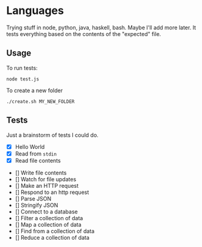 # Languages

Trying stuff in node, python, java, haskell, bash. Maybe I'll add more later. It tests everything based on the contents of the "expected" file.

## Usage

To run tests:
```
node test.js
```

To create a new folder
```
./create.sh MY_NEW_FOLDER
```

## Tests

Just a brainstorm of tests I could do.

* [x] Hello World
* [x] Read from `stdin`
* [x] Read file contents
* [] Write file contents
* [] Watch for file updates
* [] Make an HTTP request
* [] Respond to an http request
* [] Parse JSON
* [] Stringify JSON
* [] Connect to a database
* [] Filter a collection of data
* [] Map a collection of data
* [] Find from a collection of data
* [] Reduce a collection of data
